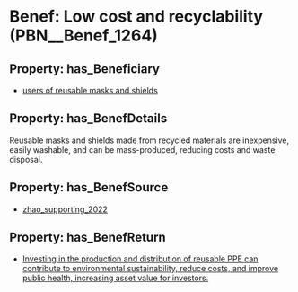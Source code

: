 # Benef: __Low cost and recyclability__ (PBN__Benef_1264)

## Property: has_Beneficiary

* [users of reusable masks and shields](../Stakeholder/PBN__Stakeholder_498)

## Property: has_BenefDetails

Reusable masks and shields made from recycled materials are inexpensive, easily washable, and can be mass-produced, reducing costs and waste disposal.

## Property: has_BenefSource

* [zhao_supporting_2022](../Article/PBN__Article_266)

## Property: has_BenefReturn

* [Investing in the production and distribution of reusable PPE can contribute to environmental sustainability, reduce costs, and improve public health, increasing asset value for investors.](../BenefReturn/PBN__BenefReturn_1424)

